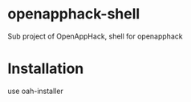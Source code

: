 # openapphack-shell
Sub project of OpenAppHack, shell for openapphack

# Installation

use oah-installer
